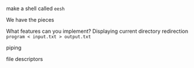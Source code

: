 make a shell called `eesh`

We have the pieces

What features can you implement?
Displaying current directory
redirection `program < input.txt > output.txt`

piping

file descriptors
